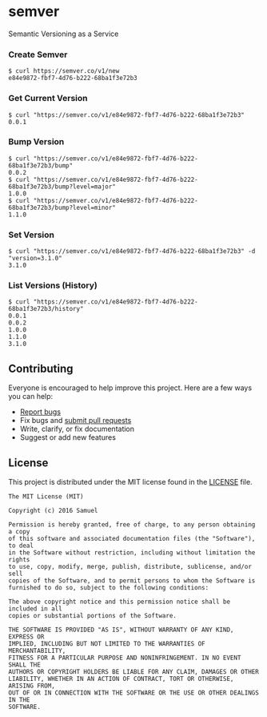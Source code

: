 # semver
Semantic Versioning as a Service

### Create Semver
```
$ curl https://semver.co/v1/new
e84e9872-fbf7-4d76-b222-68ba1f3e72b3
```

### Get Current Version
```
$ curl "https://semver.co/v1/e84e9872-fbf7-4d76-b222-68ba1f3e72b3"
0.0.1
```

### Bump Version
```
$ curl "https://semver.co/v1/e84e9872-fbf7-4d76-b222-68ba1f3e72b3/bump"
0.0.2
$ curl "https://semver.co/v1/e84e9872-fbf7-4d76-b222-68ba1f3e72b3/bump?level=major"
1.0.0
$ curl "https://semver.co/v1/e84e9872-fbf7-4d76-b222-68ba1f3e72b3/bump?level=minor"
1.1.0
```

### Set Version
```
$ curl "https://semver.co/v1/e84e9872-fbf7-4d76-b222-68ba1f3e72b3" -d "version=3.1.0"
3.1.0
```

### List Versions (History)
```
$ curl "https://semver.co/v1/e84e9872-fbf7-4d76-b222-68ba1f3e72b3/history"
0.0.1
0.0.2
1.0.0
1.1.0
3.1.0
```

## Contributing

Everyone is encouraged to help improve this project. Here are a few ways you can help:

- [Report bugs](https://github.com/samuelngs/semver/issues)
- Fix bugs and [submit pull requests](https://github.com/samuelngs/semver/pulls)
- Write, clarify, or fix documentation
- Suggest or add new features

## License

This project is distributed under the MIT license found in the [LICENSE](./LICENSE) file.

```
The MIT License (MIT)

Copyright (c) 2016 Samuel

Permission is hereby granted, free of charge, to any person obtaining a copy
of this software and associated documentation files (the "Software"), to deal
in the Software without restriction, including without limitation the rights
to use, copy, modify, merge, publish, distribute, sublicense, and/or sell
copies of the Software, and to permit persons to whom the Software is
furnished to do so, subject to the following conditions:

The above copyright notice and this permission notice shall be included in all
copies or substantial portions of the Software.

THE SOFTWARE IS PROVIDED "AS IS", WITHOUT WARRANTY OF ANY KIND, EXPRESS OR
IMPLIED, INCLUDING BUT NOT LIMITED TO THE WARRANTIES OF MERCHANTABILITY,
FITNESS FOR A PARTICULAR PURPOSE AND NONINFRINGEMENT. IN NO EVENT SHALL THE
AUTHORS OR COPYRIGHT HOLDERS BE LIABLE FOR ANY CLAIM, DAMAGES OR OTHER
LIABILITY, WHETHER IN AN ACTION OF CONTRACT, TORT OR OTHERWISE, ARISING FROM,
OUT OF OR IN CONNECTION WITH THE SOFTWARE OR THE USE OR OTHER DEALINGS IN THE
SOFTWARE.
```

